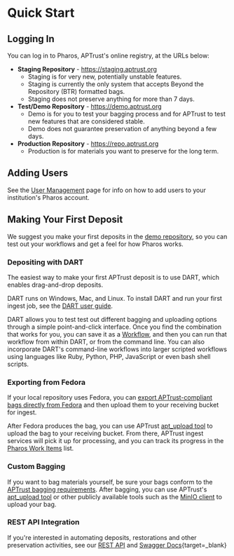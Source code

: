 # Quick Start

## Logging In

You can log in to Pharos, APTrust's online registry, at the URLs below:

* __Staging Repository__ - https://staging.aptrust.org
    - Staging is for very new, potentially unstable features.
    - Staging is currently the only system that accepts Beyond the Repository (BTR) formatted bags.
    - Staging does not preserve anything for more than 7 days.
* __Test/Demo Repository__ - https://demo.aptrust.org
    - Demo is for you to test your bagging process and for APTrust to test new features that are considered stable.
    - Demo does not guarantee preservation of anything beyond a few days.
* __Production Repository__ - https://repo.aptrust.org
    - Production is for materials you want to preserve for the long term.

## Adding Users

See the [User Management](/pharos/user_management) page for info on how to add users to your institution's Pharos account.

## Making Your First Deposit

We suggest you make your first deposits in the [demo repository](https://demo.aptrust.org), so you can test out your workflows and get a feel for how Pharos works.

### Depositing with DART

The easiest way to make your first APTrust deposit is to use DART, which enables drag-and-drop deposits.

DART runs on Windows, Mac, and Linux. To install DART and run your first ingest job, see the [DART user guide](https://aptrust.github.io/dart-docs/users/getting_started/).

DART allows you to test test out different bagging and uploading options through a simple point-and-click interface. Once you find the combination that works for you, you can save it as a [Workflow](https://aptrust.github.io/dart-docs/users/workflows/), and then you can run that workflow from within DART, or from the command line. You can also incorporate DART's command-line workflows into larger scripted workflows using languages like Ruby, Python, PHP, JavaScript or even bash shell scripts.

### Exporting from Fedora

If your local repository uses Fedora, you can [export APTrust-compliant bags directly from Fedora](https://github.com/fcrepo4-labs/fcrepo-import-export/blob/master/README.md#running-the-importexport-utility-with-a-bagit-support) and then upload them to your receiving bucket for ingest.

After Fedora produces the bag, you can use APTrust [apt_upload tool](/partner_tools/) to upload the bag to your receiving bucket. From there, APTrust ingest services will pick it up for processing, and you can track its progress in the [Pharos Work Items](/pharos/work_items/) list.

### Custom Bagging

If you want to bag materials yourself, be sure your bags conform to the [APTrust bagging requirements](/bagging/). After bagging, you can use APTrust's [apt_upload tool](/partner_tools/) or other publicly available tools such as the [MinIO client](https://docs.min.io/docs/minio-client-complete-guide) to upload your bag.

### REST API Integration

If you're interested in automating deposits, restorations and other preservation activities, see our [REST API](/pharos/rest_api) and [Swagger Docs](https://aptrust.github.io/pharos/){target=_blank}
